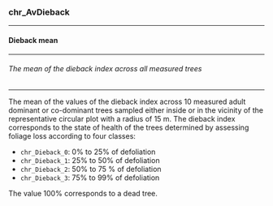 ### chr_AvDieback



------
#### Dieback mean



------
###### The mean of the dieback index across all measured trees



------
The mean of the values of the dieback index across 10 measured adult dominant or co-dominant trees sampled either inside or in the vicinity of the representative circular plot with a radius of 15 m. The dieback index corresponds to the state of health of the trees determined by assessing foliage loss according to four classes:

- `chr_Dieback_0`: 0% to 25% of defoliation
- `chr_Dieback_1`: 25% to 50% of defoliation
- `chr_Dieback_2`: 50% to 75 % of defoliation
- `chr_Dieback_3`: 75% to 99% of defoliation

The value 100% corresponds to a dead tree.